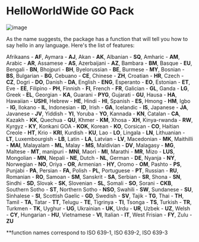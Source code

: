 # HelloWorldWide GO Pack

![image](https://github.com/Szym0nion/HelloWorldWide-Go/assets/110334194/c559f7b0-5a6c-4c1b-97bd-6ad492238ed5)

As the name suggests, the package has a function that will tell you how to say hello in any language. Here's the list of features:

Afrikaans - **AF**,
Aymara - **AJ**,
Akan - **AK**,
Albanian - **SQ**,
Amharic - **AM**,
Arabic - **AR**,
Assamese - **AS**,
Azerbaijani - **AZ**,
Bambara - **BM**,
Basque - **EU**,
Bengali - **BN**,
Bhojpuri - **BH**,
Byelorussian - **BE**,
Burmese - **MY**,
Bosnian - **BS**,
Bulgarian - **BG**,
Cebuano - **CE**,
Chinese - **ZH**,
Croatian - **HR**,
Czech - **CZ**,
Dogri - **DO**,
Danish - **DA**,
English - **ENG**,
Esperanto - **EO**,
Estonian - **ET**,
Eve - **EE**,
Filipino - **PH**,
Finnish - **FI**,
French - **FR**,
Galician - **GL**,
Ganda - **LG**,
Greek - **EL**,
Georgian - **KA**,
Guarani - **PYG**,
Gujarati - **GU**,
Hausa - **HA**,
Hawaiian - **USHI**,
Hebrew - **HE**,
Hindi - **HI**,
Spanish - **ES**,
Hmong - **HM**,
Igbo - **IG**,
Ilokano - **IL**,
Indonesian - **ID**,
Irish - **GA**,
Icelandic - **IS**,
Japanese - **JA**,
Javanese - **JV**,
Yiddish - **YI**,
Yoruba - **YO**,
Kannada - **KN**,
Catalan - **CA**,
Kazakh - **KK**,
Quechua - **QU**,
Khmer - **KM**,
Xhosa - **XH**,
Kinya-rwanda - **RW**,
Kyrgyz - **KY**,
Konkani GOA - **KOK**,
Korean - **KO**,
Corsican - **CO**,
Haitian Creole - **HT**,
Krio - **KRI**,
Kurdish - **KU**,
Lao - **LO**,
Lingala - **LN**,
Lithuanian - **LT**,
Luxembourgish - **LB**,
Latin - **LA**,
Latvian - **LV**,
Macedonian - **MK**,
Maithilli - **MAI**,
Malayalam - **ML**,
Malay - **MS**,
Maldivian - **DV**,
Malagasy - **MG**,
Maltese - **MT**,
manipuri - **MNI**,
Maori - **MI**,
Marathi - **MR**,
Mizo - **LUS**,
Mongolian - **MN**,
Nepali - **NE**,
Dutch - **NL**,
German - **DE**,
Nyanja - **NY**,
Norwegian - **NO**,
Oriya - **OR**,
Armenian - **HY**,
Oromo - **OM**,
Pashto - **PS**,
Punjabi - **PA**,
Persian - **FA**,
Polish - **PL**,
Portuguese - **PT**,
Russian - **RU**,
Romanian - **RO**,
Samoan - **SM**,
Sanskrit - **SA**,
Serbian - **SR**,
Shona - **SN**,
Sindhi - **SD**,
Slovak - **SK**,
Slovenian - **SL**,
Somali - **SO**,
Sorani - **CKB**,
Southern Sotho - **ST**,
Northern Sotho - **NSO**,
Swahili - **SW**,
Sundanese - **SU**,
Sinhalese - **SI**,
Scottish Gaelic - **GD**,
Swedish - **SV**,
Tajik - **TG**,
Thai - **TH**,
Tamil - **TA**,
Tatar - **TT**,
Telugu - **TE**,
Tigrinya - **TI**,
Tsonga - **TS**,
Turkish - **TR**,
Turkmen - **TK**,
Uyghur - **UG**,
Ukrainian - **UK**,
Urdu - **UR**,
Uzbek - **UZ**,
Welsh - **CY**,
Hungarian - **HU**,
Vietnamese - **VI**,
Italian - **IT**,
West Frisian - **FY**,
Zulu - **ZU**

**function names correspond to ISO 639-1, ISO 639-2, ISO 639-3
